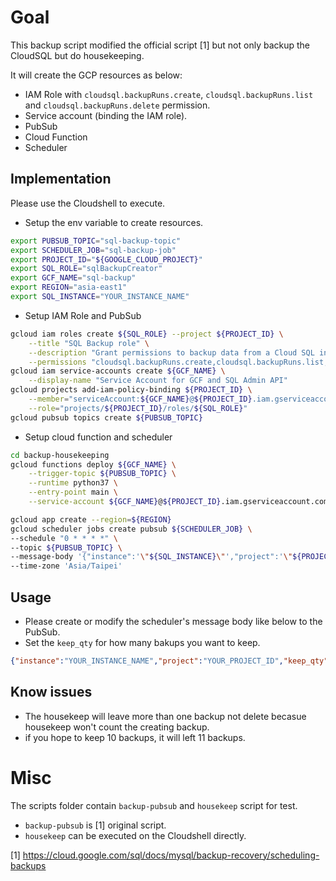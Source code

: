 # Goal

This backup script modified the official script [1] but not only backup the CloudSQL but do housekeeping.

It will create the GCP resources as below:
- IAM Role with `cloudsql.backupRuns.create`, `cloudsql.backupRuns.list` and `cloudsql.backupRuns.delete` permission.
- Service account (binding the IAM role).
- PubSub
- Cloud Function
- Scheduler

## Implementation

Please use the Cloudshell to execute.

- Setup the env variable to create resources.
```bash
export PUBSUB_TOPIC="sql-backup-topic"
export SCHEDULER_JOB="sql-backup-job"
export PROJECT_ID="${GOOGLE_CLOUD_PROJECT}"
export SQL_ROLE="sqlBackupCreator"
export GCF_NAME="sql-backup"
export REGION="asia-east1"
export SQL_INSTANCE="YOUR_INSTANCE_NAME"
```

- Setup IAM Role and PubSub
```bash
gcloud iam roles create ${SQL_ROLE} --project ${PROJECT_ID} \
    --title "SQL Backup role" \
    --description "Grant permissions to backup data from a Cloud SQL instance" \
    --permissions "cloudsql.backupRuns.create,cloudsql.backupRuns.list,cloudsql.backupRuns.delete"
gcloud iam service-accounts create ${GCF_NAME} \
    --display-name "Service Account for GCF and SQL Admin API"
gcloud projects add-iam-policy-binding ${PROJECT_ID} \
    --member="serviceAccount:${GCF_NAME}@${PROJECT_ID}.iam.gserviceaccount.com" \
    --role="projects/${PROJECT_ID}/roles/${SQL_ROLE}"
gcloud pubsub topics create ${PUBSUB_TOPIC}
```

- Setup cloud function and scheduler
```bash
cd backup-housekeeping
gcloud functions deploy ${GCF_NAME} \
    --trigger-topic ${PUBSUB_TOPIC} \
    --runtime python37 \
    --entry-point main \
    --service-account ${GCF_NAME}@${PROJECT_ID}.iam.gserviceaccount.com

gcloud app create --region=${REGION}
gcloud scheduler jobs create pubsub ${SCHEDULER_JOB} \
--schedule "0 * * * *" \
--topic ${PUBSUB_TOPIC} \
--message-body '{"instance":'\"${SQL_INSTANCE}\"',"project":'\"${PROJECT_ID}\"',"keep_qty":10}' \
--time-zone 'Asia/Taipei'
```

## Usage
- Please create or modify the scheduler's message body like below to the PubSub.
- Set the `keep_qty` for how many bakups you want to keep.

```json
{"instance":"YOUR_INSTANCE_NAME","project":"YOUR_PROJECT_ID","keep_qty":10}
```

## Know issues
- The housekeep will leave more than one backup not delete becasue housekeep won't count the creating backup.
- if you hope to keep 10 backups, it will left 11 backups.

# Misc
The scripts folder contain `backup-pubsub` and `housekeep` script for test.
- `backup-pubsub` is [1] original script.
- `housekeep` can be executed on the Cloudshell directly.


[1] https://cloud.google.com/sql/docs/mysql/backup-recovery/scheduling-backups